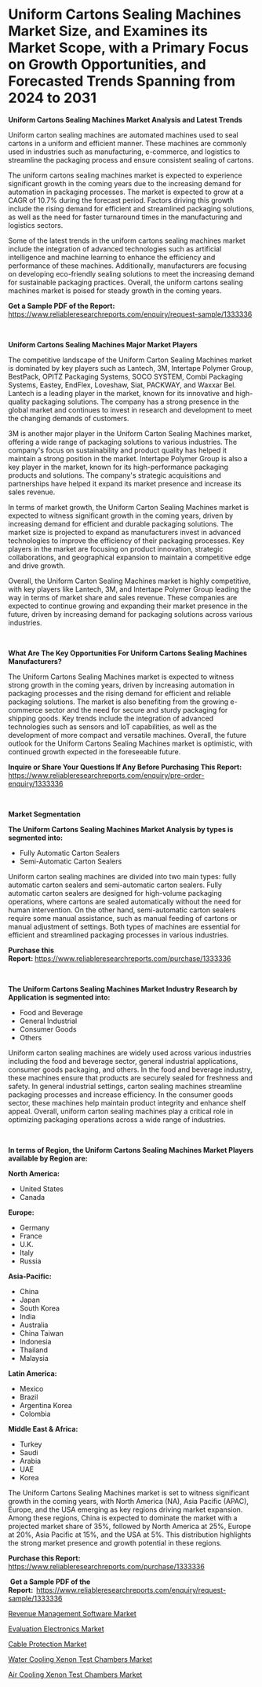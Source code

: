 <p><h1>Uniform Cartons Sealing Machines Market Size, and Examines its Market Scope, with a Primary Focus on Growth Opportunities, and Forecasted Trends Spanning from 2024 to 2031</h1></p><p><strong>Uniform Cartons Sealing Machines Market Analysis and Latest Trends</strong></p>
<p><p>Uniform carton sealing machines are automated machines used to seal cartons in a uniform and efficient manner. These machines are commonly used in industries such as manufacturing, e-commerce, and logistics to streamline the packaging process and ensure consistent sealing of cartons.</p><p>The uniform cartons sealing machines market is expected to experience significant growth in the coming years due to the increasing demand for automation in packaging processes. The market is expected to grow at a CAGR of 10.7% during the forecast period. Factors driving this growth include the rising demand for efficient and streamlined packaging solutions, as well as the need for faster turnaround times in the manufacturing and logistics sectors.</p><p>Some of the latest trends in the uniform cartons sealing machines market include the integration of advanced technologies such as artificial intelligence and machine learning to enhance the efficiency and performance of these machines. Additionally, manufacturers are focusing on developing eco-friendly sealing solutions to meet the increasing demand for sustainable packaging practices. Overall, the uniform cartons sealing machines market is poised for steady growth in the coming years.</p></p>
<p><strong>Get a Sample PDF of the Report:&nbsp;</strong> <a href="https://www.reliableresearchreports.com/enquiry/request-sample/1333336">https://www.reliableresearchreports.com/enquiry/request-sample/1333336</a></p>
<p>&nbsp;</p>
<p><strong>Uniform Cartons Sealing Machines Major Market Players</strong></p>
<p><p>The competitive landscape of the Uniform Carton Sealing Machines market is dominated by key players such as Lantech, 3M, Intertape Polymer Group, BestPack, OPITZ Packaging Systems, SOCO SYSTEM, Combi Packaging Systems, Eastey, EndFlex, Loveshaw, Siat, PACKWAY, and Waxxar Bel. Lantech is a leading player in the market, known for its innovative and high-quality packaging solutions. The company has a strong presence in the global market and continues to invest in research and development to meet the changing demands of customers.</p><p>3M is another major player in the Uniform Carton Sealing Machines market, offering a wide range of packaging solutions to various industries. The company's focus on sustainability and product quality has helped it maintain a strong position in the market. Intertape Polymer Group is also a key player in the market, known for its high-performance packaging products and solutions. The company's strategic acquisitions and partnerships have helped it expand its market presence and increase its sales revenue.</p><p>In terms of market growth, the Uniform Carton Sealing Machines market is expected to witness significant growth in the coming years, driven by increasing demand for efficient and durable packaging solutions. The market size is projected to expand as manufacturers invest in advanced technologies to improve the efficiency of their packaging processes. Key players in the market are focusing on product innovation, strategic collaborations, and geographical expansion to maintain a competitive edge and drive growth.</p><p>Overall, the Uniform Carton Sealing Machines market is highly competitive, with key players like Lantech, 3M, and Intertape Polymer Group leading the way in terms of market share and sales revenue. These companies are expected to continue growing and expanding their market presence in the future, driven by increasing demand for packaging solutions across various industries.</p></p>
<p>&nbsp;</p>
<p><strong>What Are The Key Opportunities For Uniform Cartons Sealing Machines Manufacturers?</strong></p>
<p><p>The Uniform Cartons Sealing Machines market is expected to witness strong growth in the coming years, driven by increasing automation in packaging processes and the rising demand for efficient and reliable packaging solutions. The market is also benefiting from the growing e-commerce sector and the need for secure and sturdy packaging for shipping goods. Key trends include the integration of advanced technologies such as sensors and IoT capabilities, as well as the development of more compact and versatile machines. Overall, the future outlook for the Uniform Cartons Sealing Machines market is optimistic, with continued growth expected in the foreseeable future.</p></p>
<p><strong>Inquire or Share Your Questions If Any Before Purchasing This Report:</strong> <a href="https://www.reliableresearchreports.com/enquiry/pre-order-enquiry/1333336">https://www.reliableresearchreports.com/enquiry/pre-order-enquiry/1333336</a></p>
<p>&nbsp;</p>
<p><strong>Market Segmentation</strong></p>
<p><strong>The Uniform Cartons Sealing Machines Market Analysis by types is segmented into:</strong></p>
<p><ul><li>Fully Automatic Carton Sealers</li><li>Semi-Automatic Carton Sealers</li></ul></p>
<p><p>Uniform carton sealing machines are divided into two main types: fully automatic carton sealers and semi-automatic carton sealers. Fully automatic carton sealers are designed for high-volume packaging operations, where cartons are sealed automatically without the need for human intervention. On the other hand, semi-automatic carton sealers require some manual assistance, such as manual feeding of cartons or manual adjustment of settings. Both types of machines are essential for efficient and streamlined packaging processes in various industries.</p></p>
<p><strong>Purchase this Report:&nbsp;</strong><a href="https://www.reliableresearchreports.com/purchase/1333336">https://www.reliableresearchreports.com/purchase/1333336</a></p>
<p>&nbsp;</p>
<p><strong>The Uniform Cartons Sealing Machines Market Industry Research by Application is segmented into:</strong></p>
<p><ul><li>Food and Beverage</li><li>General Industrial</li><li>Consumer Goods</li><li>Others</li></ul></p>
<p><p>Uniform carton sealing machines are widely used across various industries including the food and beverage sector, general industrial applications, consumer goods packaging, and others. In the food and beverage industry, these machines ensure that products are securely sealed for freshness and safety. In general industrial settings, carton sealing machines streamline packaging processes and increase efficiency. In the consumer goods sector, these machines help maintain product integrity and enhance shelf appeal. Overall, uniform carton sealing machines play a critical role in optimizing packaging operations across a wide range of industries.</p></p>
<p>&nbsp;</p>
<p><strong>In terms of Region, the Uniform Cartons Sealing Machines Market Players available by Region are:</strong></p>
<p>
    <p> <strong> North America: </strong>
        <ul>
            <li>United States</li>
            <li>Canada</li>
        </ul>
        </p> 
    <p> <strong> Europe: </strong>
        <ul>
            <li>Germany</li>
            <li>France</li>
            <li>U.K.</li>
            <li>Italy</li>
            <li>Russia</li>
        </ul>
        </p> 
    <p> <strong> Asia-Pacific: </strong>
        <ul>
            <li>China</li>
            <li>Japan</li>
            <li>South Korea</li>
            <li>India</li>
            <li>Australia</li>
            <li>China Taiwan</li>
            <li>Indonesia</li>
            <li>Thailand</li>
            <li>Malaysia</li>
        </ul>
        </p> 
    <p> <strong> Latin America: </strong>
        <ul>
            <li>Mexico</li>
            <li>Brazil</li>
            <li>Argentina Korea</li>
            <li>Colombia</li>
        </ul>
        </p> 
    <p> <strong> Middle East & Africa: </strong>
        <ul>
            <li>Turkey</li>
            <li>Saudi</li>
            <li>Arabia</li>
            <li>UAE</li>
            <li>Korea</li>
        </ul>
    </p>
    </p>
<p><p>The Uniform Cartons Sealing Machines market is set to witness significant growth in the coming years, with North America (NA), Asia Pacific (APAC), Europe, and the USA emerging as key regions driving market expansion. Among these regions, China is expected to dominate the market with a projected market share of 35%, followed by North America at 25%, Europe at 20%, Asia Pacific at 15%, and the USA at 5%. This distribution highlights the strong market presence and growth potential in these regions.</p></p>
<p><strong>Purchase this Report: </strong><a href="https://www.reliableresearchreports.com/purchase/1333336">https://www.reliableresearchreports.com/purchase/1333336</a></p>
<p>&nbsp;<strong>Get a Sample PDF of the Report:&nbsp;&nbsp;</strong><a href="https://www.reliableresearchreports.com/enquiry/request-sample/1333336">https://www.reliableresearchreports.com/enquiry/request-sample/1333336</a></p>
<p><strong></strong></p>
<p><p><a href="https://medium.com/@lomawitting/revenue-management-software-market-furnishes-information-on-market-share-market-trends-and-market-fa49af0cbe99">Revenue Management Software Market</a></p><p><a href="https://medium.com/@lomawitting/evaluation-electronics-market-report-reveals-the-latest-trends-and-growth-opportunities-of-this-0206f6d87cca">Evaluation Electronics Market</a></p><p><a href="https://medium.com/@lomawitting/cable-protection-market-insights-into-market-cagr-market-trends-and-growth-strategies-2b0bab69f39f">Cable Protection Market</a></p><p><a href="https://github.com/Whitneyboyettebo9kiw7yr13/Market-Research-Report-List-1/blob/main/water-cooling-xenon-test-chambers-market.md">Water Cooling Xenon Test Chambers Market</a></p><p><a href="https://github.com/sonuprakash1/Market-Research-Report-List-1/blob/main/air-cooling-xenon-test-chambers-market.md">Air Cooling Xenon Test Chambers Market</a></p></p>